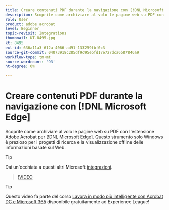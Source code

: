 ```yaml
---
title: Creare contenuti PDF durante la navigazione con [!DNL Microsoft Edge]
description: Scoprite come archiviare al volo le pagine web su PDF con l'estensione Adobe Acrobat per [!DNL Microsoft Edge]
role: User
product: adobe acrobat
level: Beginner
topic-revisit: Integrations
thumbnail: KT-8495.jpg
kt: 8495
exl-id: 636a11a3-612a-4066-ad91-133259fbf0c3
source-git-commit: 04073918c285df9c95ebfd17e727dca6b87846a9
workflow-type: tm+mt
source-wordcount: '93'
ht-degree: 0%

---
```


# Creare contenuti PDF durante la navigazione con [!DNL Microsoft Edge]

Scoprite come archiviare al volo le pagine web su PDF con l&#39;estensione Adobe Acrobat per [!DNL Microsoft Edge]. Questo strumento solo Windows è prezioso per i progetti di ricerca e la visualizzazione offline delle informazioni basate sul Web.

>[!TIP]
>
>Dai un&#39;occhiata a questi altri Microsoft [integrazioni](../integrate/integrate-overview.md#microsoft).

>[!VIDEO](https://video.tv.adobe.com/v/337248?hidetitle=true)

>[!TIP]
>
>Questo video fa parte del corso [Lavora in modo più intelligente con Acrobat DC e Microsoft 365](https://experienceleague.adobe.com/?recommended=Acrobat-U-1-2021.microsoft365) disponibile gratuitamente ad Experience League!
